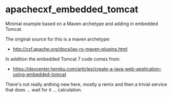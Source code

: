 # apachecxf_embedded_tomcat
Minimal example based on a Maven archetype and adding in embedded Tomcat.

The original source for this is a maven archetype:
* http://cxf.apache.org/docs/jax-rs-maven-plugins.html

In addition the embedded Tomcat 7 code comes from:
* https://devcenter.heroku.com/articles/create-a-java-web-application-using-embedded-tomcat

There's not really anthing new here, mostly a remix and then a trivial service that does ... wait for it ... calculation.
